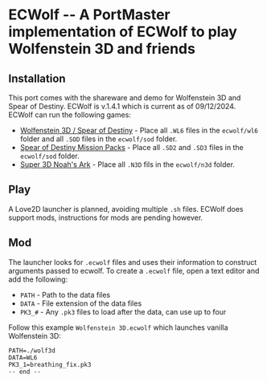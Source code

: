 # ECWolf -- A PortMaster implementation of ECWolf to play Wolfenstein 3D and friends

## Installation

This port comes with the shareware and demo for Wolfenstein 3D and Spear of Destiny. ECWolf is v.1.4.1 which is current as of 09/12/2024. ECWolf can run the following games:

- [Wolfenstein 3D / Spear of Destiny](https://www.gog.com/en/game/wolfenstein_3d) - Place all `.WL6` files in the `ecwolf/wl6` folder and all `.SOD` files in the `ecwolf/sod` folder.
- [Spear of Destiny Mission Packs]() - Place all `.SD2` and `.SD3` files in the `ecwolf/sod` folder.
- [Super 3D Noah's Ark](https://wisdomtree.itch.io/s3dna) - Place all `.N3D` fils in the `ecwolf/n3d` folder.

 ## Play

 A Love2D launcher is planned, avoiding multiple `.sh` files. ECWolf does support mods, instructions for mods are pending however.

 ## Mod

 The launcher looks for `.ecwolf` files and uses their information to construct arguments passed to ecwolf. To create a `.ecwolf` file, open a text editor and add the following:

 - `PATH` - Path to the data files
 - `DATA` - File extension of the data files
 - `PK3_#` - Any `.pk3` files to load after the data, can use up to four

Follow this example `Wolfenstein 3D.ecwolf` which launches vanilla Wolfenstein 3D:

```
PATH=./wolf3d
DATA=WL6
PK3_1=breathing_fix.pk3
-- end --
```
